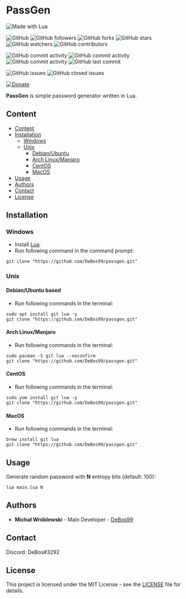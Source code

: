 # PassGen

![Made with Lua](https://img.shields.io/badge/made%20with-lua-0.svg?color=cc2020&labelColor=ff3030&logo=lua&logoColor=white&style=for-the-badge)

![GitHub](https://img.shields.io/github/license/DeBos99/passgen.svg?color=2020cc&labelColor=5050ff&style=for-the-badge)
![GitHub followers](https://img.shields.io/github/followers/DeBos99.svg?color=2020cc&labelColor=5050ff&style=for-the-badge)
![GitHub forks](https://img.shields.io/github/forks/DeBos99/passgen.svg?color=2020cc&labelColor=5050ff&style=for-the-badge)
![GitHub stars](https://img.shields.io/github/stars/DeBos99/passgen.svg?color=2020cc&labelColor=5050ff&style=for-the-badge)
![GitHub watchers](https://img.shields.io/github/watchers/DeBos99/passgen.svg?color=2020cc&labelColor=5050ff&style=for-the-badge)
![GitHub contributors](https://img.shields.io/github/contributors/DeBos99/passgen.svg?color=2020cc&labelColor=5050ff&style=for-the-badge)

![GitHub commit activity](https://img.shields.io/github/commit-activity/w/DeBos99/passgen.svg?color=ffaa00&labelColor=ffaa30&style=for-the-badge)
![GitHub commit activity](https://img.shields.io/github/commit-activity/m/DeBos99/passgen.svg?color=ffaa00&labelColor=ffaa30&style=for-the-badge)
![GitHub commit activity](https://img.shields.io/github/commit-activity/y/DeBos99/passgen.svg?color=ffaa00&labelColor=ffaa30&style=for-the-badge)
![GitHub last commit](https://img.shields.io/github/last-commit/DeBos99/passgen.svg?color=ffaa00&labelColor=ffaa30&style=for-the-badge)

![GitHub issues](https://img.shields.io/github/issues-raw/DeBos99/passgen.svg?color=cc2020&labelColor=ff3030&style=for-the-badge)
![GitHub closed issues](https://img.shields.io/github/issues-closed-raw/DeBos99/passgen.svg?color=10aa10&labelColor=30ff30&style=for-the-badge)

[![Donate](https://www.paypalobjects.com/en_US/i/btn/btn_donateCC_LG.gif)](https://www.paypal.com/cgi-bin/webscr?cmd=_s-xclick&hosted_button_id=NH8JV53DSVDMY)

**PassGen** is simple password generator written in Lua.

## Content

- [Content](#content)
- [Installation](#installation)
  - [Windows](#windows)
  - [Unix](#unix)
    - [Debian/Ubuntu](#apt)
    - [Arch Linux/Manjaro](#pacman)
    - [CentOS](#yum)
    - [MacOS](#homebrew)
- [Usage](#usage)
- [Authors](#authors)
- [Contact](#contact)
- [License](#license)

## Installation

### Windows

* Install [Lua](https://sourceforge.net/projects/luabinaries/files/5.3.5/Tools%20Executables/lua-5.3.5_Win32_bin.zip/download).
* Run following command in the command prompt:
```
git clone "https://github.com/DeBos99/passgen.git"
```

### Unix

#### <a name="APT">Debian/Ubuntu based

* Run following commands in the terminal:
```
sudo apt install git lua -y
git clone "https://github.com/DeBos99/passgen.git"
```

#### <a name="Pacman">Arch Linux/Manjaro

* Run following commands in the terminal:
```
sudo pacman -S git lua --noconfirm
git clone "https://github.com/DeBos99/passgen.git"
```

#### <a name="YUM">CentOS

* Run following commands in the terminal:
```
sudo yum install git lua -y
git clone "https://github.com/DeBos99/passgen.git"
```

#### <a name="Homebrew">MacOS

* Run following commands in the terminal:
```
brew install git lua
git clone "https://github.com/DeBos99/passgen.git"
```

## Usage

Generate random password with **N** entropy bits (default: 100):

`lua main.lua N`

## Authors

* **Michał Wróblewski** - Main Developer - [DeBos99](https://github.com/DeBos99)

## Contact

Discord: DeBos#3292

## License

This project is licensed under the MIT License - see the [LICENSE](LICENSE) file for details.
